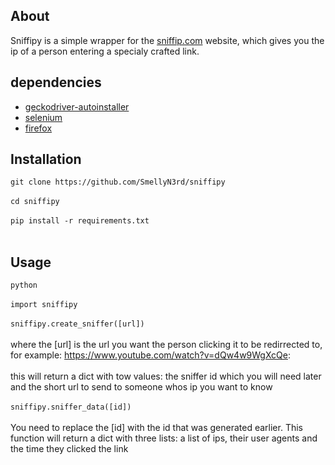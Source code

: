 ## About
Sniffipy is a simple wrapper for the [sniffip.com](https://sniffip.com) website, which gives you the ip of a person entering a specialy crafted link.

## dependencies
- [geckodriver-autoinstaller](https://pypi.org/project/geckodriver-autoinstaller/)
- [selenium](https://pypi.org/project/selenium/)
- [firefox](https://www.mozilla.org/firefox/new/)

## Installation

`git clone https://github.com/SmellyN3rd/sniffipy`</br></br>
`cd sniffipy`</br></br>
`pip install -r requirements.txt`</br></br>

## Usage

`python`</br></br>
`import sniffipy`</br></br>
`sniffipy.create_sniffer([url])`</br></br> 
where the [url] is the url you want the person clicking it to be redirrected to, for example: https://www.youtube.com/watch?v=dQw4w9WgXcQe:  </br></br>
this will return a dict with tow values: the sniffer id which you will need later and the short url to send to someone whos ip you want to know </br></br>
`sniffipy.sniffer_data([id])`</br></br> 
You need to replace the [id] with the id that was generated earlier. This function will return a dict with three lists: a list of ips, their user agents and the time they clicked the link
